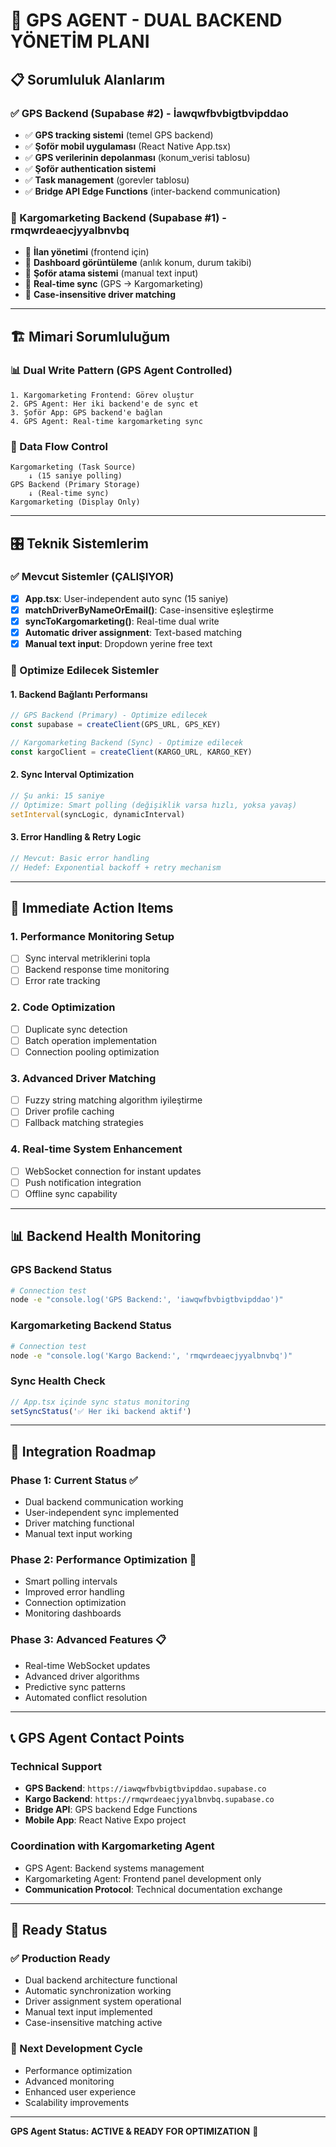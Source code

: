 # 🎯 GPS AGENT - DUAL BACKEND YÖNETİM PLANI

## 📋 Sorumluluk Alanlarım

### ✅ GPS Backend (Supabase #2) - İawqwfbvbigtbvipddao
- ✅ **GPS tracking sistemi** (temel GPS backend)
- ✅ **Şoför mobil uygulaması** (React Native App.tsx)
- ✅ **GPS verilerinin depolanması** (konum_verisi tablosu)
- ✅ **Şoför authentication sistemi**
- ✅ **Task management** (gorevler tablosu)
- ✅ **Bridge API Edge Functions** (inter-backend communication)

### 🎯 Kargomarketing Backend (Supabase #1) - rmqwrdeaecjyyalbnvbq  
- 🎯 **İlan yönetimi** (frontend için)
- 🎯 **Dashboard görüntüleme** (anlık konum, durum takibi)
- 🎯 **Şoför atama sistemi** (manual text input)
- 🎯 **Real-time sync** (GPS → Kargomarketing)
- 🎯 **Case-insensitive driver matching**

---

## 🏗️ Mimari Sorumluluğum

### 📊 Dual Write Pattern (GPS Agent Controlled)
```
1. Kargomarketing Frontend: Görev oluştur
2. GPS Agent: Her iki backend'e de sync et
3. Şoför App: GPS backend'e bağlan
4. GPS Agent: Real-time kargomarketing sync
```

### 🔄 Data Flow Control
```
Kargomarketing (Task Source) 
    ↓ (15 saniye polling)
GPS Backend (Primary Storage)
    ↓ (Real-time sync)
Kargomarketing (Display Only)
```

---

## 🎛️ Teknik Sistemlerim

### ✅ Mevcut Sistemler (ÇALIŞIYOR)
- [x] **App.tsx**: User-independent auto sync (15 saniye)
- [x] **matchDriverByNameOrEmail()**: Case-insensitive eşleştirme
- [x] **syncToKargomarketing()**: Real-time dual write
- [x] **Automatic driver assignment**: Text-based matching
- [x] **Manual text input**: Dropdown yerine free text

### 🎯 Optimize Edilecek Sistemler

#### 1. Backend Bağlantı Performansı
```typescript
// GPS Backend (Primary) - Optimize edilecek
const supabase = createClient(GPS_URL, GPS_KEY)

// Kargomarketing Backend (Sync) - Optimize edilecek  
const kargoClient = createClient(KARGO_URL, KARGO_KEY)
```

#### 2. Sync Interval Optimization
```typescript
// Şu anki: 15 saniye
// Optimize: Smart polling (değişiklik varsa hızlı, yoksa yavaş)
setInterval(syncLogic, dynamicInterval)
```

#### 3. Error Handling & Retry Logic
```typescript
// Mevcut: Basic error handling
// Hedef: Exponential backoff + retry mechanism
```

---

## 🔧 Immediate Action Items

### 1. Performance Monitoring Setup
- [ ] Sync interval metriklerini topla
- [ ] Backend response time monitoring
- [ ] Error rate tracking

### 2. Code Optimization
- [ ] Duplicate sync detection
- [ ] Batch operation implementation
- [ ] Connection pooling optimization

### 3. Advanced Driver Matching
- [ ] Fuzzy string matching algorithm iyileştirme
- [ ] Driver profile caching
- [ ] Fallback matching strategies

### 4. Real-time System Enhancement
- [ ] WebSocket connection for instant updates
- [ ] Push notification integration
- [ ] Offline sync capability

---

## 📊 Backend Health Monitoring

### GPS Backend Status
```bash
# Connection test
node -e "console.log('GPS Backend:', 'iawqwfbvbigtbvipddao')"
```

### Kargomarketing Backend Status  
```bash
# Connection test
node -e "console.log('Kargo Backend:', 'rmqwrdeaecjyyalbnvbq')"
```

### Sync Health Check
```typescript
// App.tsx içinde sync status monitoring
setSyncStatus('✅ Her iki backend aktif')
```

---

## 🎯 Integration Roadmap

### Phase 1: Current Status ✅
- Dual backend communication working
- User-independent sync implemented
- Driver matching functional
- Manual text input working

### Phase 2: Performance Optimization 🔄
- Smart polling intervals
- Improved error handling  
- Connection optimization
- Monitoring dashboards

### Phase 3: Advanced Features 📋
- Real-time WebSocket updates
- Advanced driver algorithms
- Predictive sync patterns
- Automated conflict resolution

---

## 📞 GPS Agent Contact Points

### Technical Support
- **GPS Backend**: `https://iawqwfbvbigtbvipddao.supabase.co`
- **Kargo Backend**: `https://rmqwrdeaecjyyalbnvbq.supabase.co`
- **Bridge API**: GPS backend Edge Functions
- **Mobile App**: React Native Expo project

### Coordination with Kargomarketing Agent
- GPS Agent: Backend systems management
- Kargomarketing Agent: Frontend panel development only
- **Communication Protocol**: Technical documentation exchange

---

## 🚀 Ready Status

### ✅ Production Ready
- Dual backend architecture functional
- Automatic synchronization working
- Driver assignment system operational
- Manual text input implemented
- Case-insensitive matching active

### 🎯 Next Development Cycle
- Performance optimization
- Advanced monitoring
- Enhanced user experience
- Scalability improvements

---

**GPS Agent Status: ACTIVE & READY FOR OPTIMIZATION** 🎯
